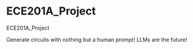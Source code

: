 # ECE201A_Project
 ECE201A_Project

Generate circuits with nothing but a human prompt! LLMs are the future!
